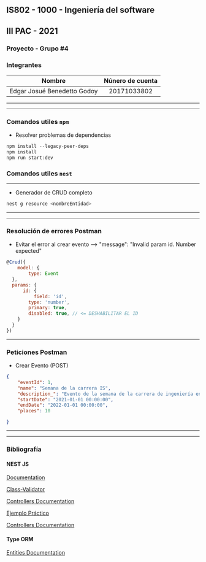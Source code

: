 <!-- Encabezado -->
## IS802 - 1000 - Ingeniería del software
## III PAC - 2021
### Proyecto - Grupo #4
### Integrantes 

| Nombre                          | Núnero de cuenta |
|:-------------------------------:|:----------------:|
| Edgar Josué Benedetto Godoy     | 20171033802      |

_______
_______
### Comandos utiles ```npm```

* Resolver problemas de dependencias

```js
npm install --legacy-peer-deps
npm install
npm run start:dev
```

### Comandos utiles ```nest```

_____
* Generador de CRUD completo

```js
nest g resource <nombreEntidad>
```

_____
_____
### Resolución de errores Postman

* Evitar el error al crear evento --> "message": "Invalid param id. Number expected"

```js
@Crud({
    model: {
        type: Event 
  }, 
  params: {
      id: {
          field: 'id',
        type: 'number',
        primary: true,
        disabled: true, // <= DESHABILITAR EL ID
    }
  }
})
```
_____
### Peticiones Postman

* Crear Evento (POST)

```json
{
    "eventId": 1,
    "name": "Semana de la carrera IS",
    "description_": "Evento de la semana de la carrera de ingeniería en sistemas",
    "startDate": "2021-01-01 00:00:00",
    "endDate": "2022-01-01 00:00:00",
    "places": 10

}
```
_______
_______
### Bibliografía
#### NEST JS

[Documentation](https://docs.nestjs.com/)

[Class-Validator](https://github.com/typestack/class-validator#passing-options)

[Controllers Documentation](https://github.com/nestjsx/crud/wiki/Controllers#params)

[Ejemplo Práctico](https://github.com/lujakob/nestjs-realworld-example-app)

[Controllers Documentation]()

#### Type ORM

[Entities Documentation](https://typeorm.io/#/entities)